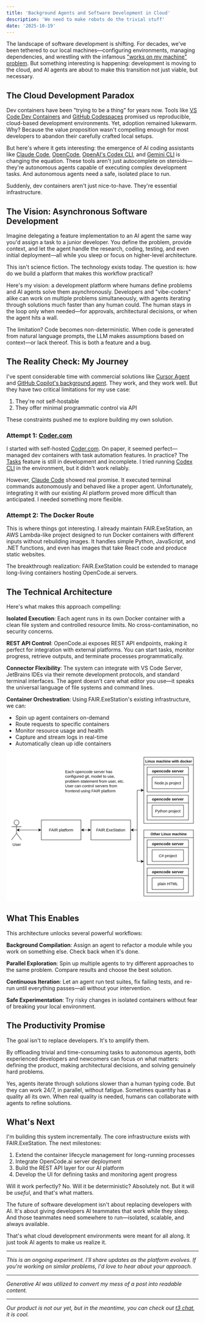 ```yaml
---
title: 'Background Agents and Software Development in Cloud'
description: 'We need to make robots do the trivial stuff'
date: '2025-10-19'
---
```


The landscape of software development is shifting. For decades, we've been tethered to our local machines—configuring environments, managing dependencies, and wrestling with the infamous ["works on my machine" problem](https://coder.com/blog/it-works-on-my-machine-explained). But something interesting is happening: development is moving to the cloud, and AI agents are about to make this transition not just viable, but necessary.

## The Cloud Development Paradox

Dev containers have been "trying to be a thing" for years now. Tools like [VS Code Dev Containers](https://code.visualstudio.com/docs/devcontainers/containers) and [GitHub Codespaces](https://github.com/features/codespaces) promised us reproducible, cloud-based development environments. Yet, adoption remained lukewarm. Why? Because the value proposition wasn't compelling enough for most developers to abandon their carefully crafted local setups.

But here's where it gets interesting: the emergence of AI coding assistants like [Claude Code](https://www.claude.com/product/claude-code), [OpenCode](https://opencode.ai/), [OpenAI's Codex CLI](https://developers.openai.com/codex/cli/), and [Gemini CLI](https://geminicli.com/) is changing the equation. These tools aren't just autocomplete on steroids—they're autonomous agents capable of executing complex development tasks. And autonomous agents need a safe, isolated place to run.

Suddenly, dev containers aren't just nice-to-have. They're essential infrastructure.

## The Vision: Asynchronous Software Development

Imagine delegating a feature implementation to an AI agent the same way you'd assign a task to a junior developer. You define the problem, provide context, and let the agent handle the research, coding, testing, and even initial deployment—all while you sleep or focus on higher-level architecture.

This isn't science fiction. The technology exists today. The question is: how do we build a platform that makes this workflow practical?

Here's my vision: a development platform where humans define problems and AI agents solve them asynchronously. Developers and "vibe-coders" alike can work on multiple problems simultaneously, with agents iterating through solutions much faster than any human could. The human stays in the loop only when needed—for approvals, architectural decisions, or when the agent hits a wall.

The limitation? Code becomes non-deterministic. When code is generated from natural language prompts, the LLM makes assumptions based on context—or lack thereof. This is both a feature and a bug.

## The Reality Check: My Journey

I've spent considerable time with commercial solutions like [Cursor Agent](https://cursor.com/docs/background-agent) and [GitHub Copilot's background agent](https://docs.github.com/en/copilot/concepts/agents/coding-agent/about-coding-agent). They work, and they work well. But they have two critical limitations for my use case:
1. They're not self-hostable
2. They offer minimal programmatic control via API

These constraints pushed me to explore building my own solution.

### Attempt 1: [Coder.com](https://coder.com/)

I started with self-hosted [Coder.com](https://coder.com/). On paper, it seemed perfect—managed dev containers with task automation features. In practice? The [Tasks](https://coder.com/docs/ai-coder/tasks) feature is still in development and incomplete. I tried running [Codex CLI](https://developers.openai.com/codex/cli/) in the environment, but it didn't work reliably.

However, [Claude Code](https://www.claude.com/product/claude-code) showed real promise. It executed terminal commands autonomously and behaved like a proper agent. Unfortunately, integrating it with our existing AI platform proved more difficult than anticipated. I needed something more flexible.

### Attempt 2: The Docker Route

This is where things got interesting. I already maintain FAIR.ExeStation, an AWS Lambda-like project designed to run Docker containers with different inputs without rebuilding images. It handles simple Python, JavaScript, and .NET functions, and even has images that take React code and produce static websites.

The breakthrough realization: FAIR.ExeStation could be extended to manage long-living containers hosting OpenCode.ai servers.

## The Technical Architecture

Here's what makes this approach compelling:

**Isolated Execution**: Each agent runs in its own Docker container with a clean file system and controlled resource limits. No cross-contamination, no security concerns.

**REST API Control**: OpenCode.ai exposes REST API endpoints, making it perfect for integration with external platforms. You can start tasks, monitor progress, retrieve outputs, and terminate processes programmatically.

**Connector Flexibility**: The system can integrate with VS Code Server, JetBrains IDEs via their remote development protocols, and standard terminal interfaces. The agent doesn't care what editor you use—it speaks the universal language of file systems and command lines.

**Container Orchestration**: Using FAIR.ExeStation's existing infrastructure, we can:
- Spin up agent containers on-demand
- Route requests to specific containers
- Monitor resource usage and health
- Capture and stream logs in real-time
- Automatically clean up idle containers

![Architecture](./architecture.png)

## What This Enables

This architecture unlocks several powerful workflows:

**Background Compilation**: Assign an agent to refactor a module while you work on something else. Check back when it's done.

**Parallel Exploration**: Spin up multiple agents to try different approaches to the same problem. Compare results and choose the best solution.

**Continuous Iteration**: Let an agent run test suites, fix failing tests, and re-run until everything passes—all without your intervention.

**Safe Experimentation**: Try risky changes in isolated containers without fear of breaking your local environment.

## The Productivity Promise

The goal isn't to replace developers. It's to amplify them.

By offloading trivial and time-consuming tasks to autonomous agents, both experienced developers and newcomers can focus on what matters: defining the product, making architectural decisions, and solving genuinely hard problems.

Yes, agents iterate through solutions slower than a human typing code. But they can work 24/7, in parallel, without fatigue. Sometimes quantity has a quality all its own. When real quality is needed, humans can collaborate with agents to refine solutions.

## What's Next

I'm building this system incrementally. The core infrastructure exists with FAIR.ExeStation. The next milestones:
1. Extend the container lifecycle management for long-running processes
2. Integrate OpenCode.ai server deployment
3. Build the REST API layer for our AI platform
4. Develop the UI for defining tasks and monitoring agent progress

Will it work perfectly? No. Will it be deterministic? Absolutely not. But it will be *useful*, and that's what matters.

The future of software development isn't about replacing developers with AI. It's about giving developers AI teammates that work while they sleep. And those teammates need somewhere to run—isolated, scalable, and always available.

That's what cloud development environments were meant for all along. It just took AI agents to make us realize it.

---

*This is an ongoing experiment. I'll share updates as the platform evolves. If you're working on similar problems, I'd love to hear about your approach.*

---

*Generative AI was utilized to convert my mess of a post into readable content.*

---

*Our product is not our yet, but in the meantime, you can check out [t3 chat](https://t3.chat), it is cool.*
